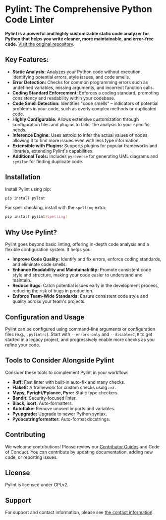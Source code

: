 # Pylint: The Comprehensive Python Code Linter

**Pylint is a powerful and highly customizable static code analyzer for Python that helps you write cleaner, more maintainable, and error-free code.** [Visit the original repository](https://github.com/pylint-dev/pylint).

## Key Features:

*   **Static Analysis:** Analyzes your Python code without execution, identifying potential errors, style issues, and code smells.
*   **Error Detection:** Checks for common programming errors such as undefined variables, missing arguments, and incorrect function calls.
*   **Coding Standard Enforcement:** Enforces a coding standard, promoting consistency and readability within your codebase.
*   **Code Smell Detection:** Identifies "code smells" – indicators of potential problems in your code, such as overly complex methods or duplicated code.
*   **Highly Configurable:** Allows extensive customization through configuration files and plugins to tailor the analysis to your specific needs.
*   **Inference Engine:** Uses astroid to infer the actual values of nodes, allowing it to find more issues even with less type information.
*   **Extensible with Plugins:** Supports plugins for popular frameworks and libraries, extending Pylint's capabilities.
*   **Additional Tools:** Includes `pyreverse` for generating UML diagrams and `symilar` for finding duplicate code.

## Installation

Install Pylint using pip:

```bash
pip install pylint
```

For spell checking, install with the `spelling` extra:

```bash
pip install pylint[spelling]
```

## Why Use Pylint?

Pylint goes beyond basic linting, offering in-depth code analysis and a flexible configuration system. It helps you:

*   **Improve Code Quality:** Identify and fix errors, enforce coding standards, and eliminate code smells.
*   **Enhance Readability and Maintainability:** Promote consistent code style and structure, making your code easier to understand and maintain.
*   **Reduce Bugs:** Catch potential issues early in the development process, reducing the risk of bugs in production.
*   **Enforce Team-Wide Standards:** Ensure consistent code style and quality across your team's projects.

## Configuration and Usage

Pylint can be configured using command-line arguments or configuration files (e.g., `.pylintrc`).  Start with `--errors-only` and `--disable=C,R` to get started in a legacy project, and progressively enable more checks as you refine your code.

## Tools to Consider Alongside Pylint

Consider these tools to complement Pylint in your workflow:

*   **Ruff:** Fast linter with built-in auto-fix and many checks.
*   **Flake8:** A framework for custom checks using `ast`.
*   **Mypy, Pyright/Pylance, Pyre:** Static type checkers.
*   **Bandit:** Security-focused linter.
*   **Black, isort:** Auto-formatters.
*   **Autoflake:** Remove unused imports and variables.
*   **Pyupgrade:** Upgrade to newer Python syntax.
*   **Pydocstringformatter:** Auto-format docstrings.

## Contributing

We welcome contributions! Please review our [Contributor Guides](https://pylint.readthedocs.io/en/latest/development_guide/contribute.html) and Code of Conduct.  You can contribute by updating documentation, adding new code, or reporting issues.

## License

Pylint is licensed under GPLv2.

## Support

For support and contact information, please see [the contact information](https://pylint.readthedocs.io/en/latest/contact.html).